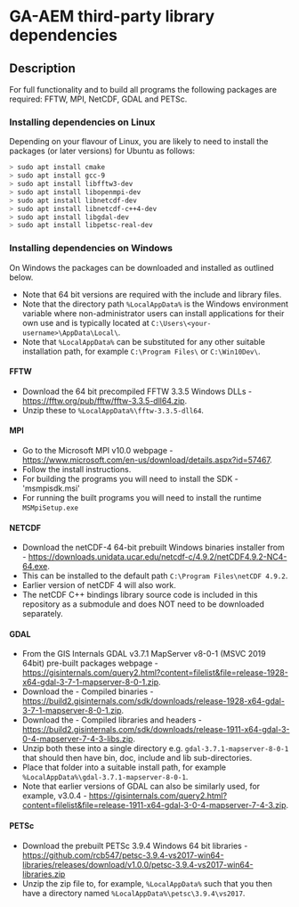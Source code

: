 # GA-AEM third-party library dependencies

## Description
For full functionality and to build all programs the following packages are required: FFTW, MPI, NetCDF, GDAL and PETSc.

### Installing dependencies on Linux
Depending on your flavour of Linux, you are likely to need to install the packages (or later versions) for Ubuntu as follows:

```bash
> sudo apt install cmake
> sudo apt install gcc-9
> sudo apt install libfftw3-dev
> sudo apt install libopenmpi-dev
> sudo apt install libnetcdf-dev
> sudo apt install libnetcdf-c++4-dev
> sudo apt install libgdal-dev
> sudo apt install libpetsc-real-dev
```

### Installing dependencies on Windows
On Windows the packages can be downloaded and installed as outlined below.
- Note that 64 bit versions are required with the include and library files.
- Note that the directory path `%LocalAppData%` is the Windows environment variable where non-administrator users can install applications for their own use and is typically located at `C:\Users\<your-username>\AppData\Local\`.
- Note that `%LocalAppData%` can be substituted for any other suitable installation path, for example `C:\Program Files\` or `C:\Win10Dev\`.

#### FFTW
- Download the 64 bit precompiled FFTW 3.3.5 Windows DLLs - https://fftw.org/pub/fftw/fftw-3.3.5-dll64.zip.
- Unzip these to `%LocalAppData%\fftw-3.3.5-dll64`.

#### MPI
- Go to the Microsoft MPI v10.0 webpage - https://www.microsoft.com/en-us/download/details.aspx?id=57467.
- Follow the install instructions.
- For building the programs you will need to install the SDK - 'msmpisdk.msi'
- For running the built programs you will need to install the runtime `MSMpiSetup.exe`

#### NETCDF
- Download the netCDF-4 64-bit prebuilt Windows binaries installer from - https://downloads.unidata.ucar.edu/netcdf-c/4.9.2/netCDF4.9.2-NC4-64.exe.
- This can be installed to the default path `C:\Program Files\netCDF 4.9.2`.
- Earlier version of netCDF 4 will also work.
- The netCDF C++ bindings library source code is included in this repository as a submodule and does NOT need to be downloaded separately.

#### GDAL
- From the GIS Internals GDAL v3.7.1 MapServer v8-0-1 (MSVC 2019 64bit) pre-built packages webpage - https://gisinternals.com/query2.html?content=filelist&file=release-1928-x64-gdal-3-7-1-mapserver-8-0-1.zip.
- Download the - Compiled binaries - https://build2.gisinternals.com/sdk/downloads/release-1928-x64-gdal-3-7-1-mapserver-8-0-1.zip.
- Download the - Compiled libraries and headers - https://build2.gisinternals.com/sdk/downloads/release-1911-x64-gdal-3-0-4-mapserver-7-4-3-libs.zip.
- Unzip both these into a single directory e.g. `gdal-3.7.1-mapserver-8-0-1` that should then have bin, doc, include and lib sub-directories.
- Place that folder into a suitable install path, for example `%LocalAppData%\gdal-3.7.1-mapserver-8-0-1`.
- Note that earlier versions of GDAL can also be similarly used, for example, v3.0.4 - https://gisinternals.com/query2.html?content=filelist&file=release-1911-x64-gdal-3-0-4-mapserver-7-4-3.zip.

#### PETSc
- Download the prebuilt PETSc 3.9.4 Windows 64 bit libraries - https://github.com/rcb547/petsc-3.9.4-vs2017-win64-libraries/releases/download/v1.0.0/petsc-3.9.4-vs2017-win64-libraries.zip
- Unzip the zip file to, for example, `%LocalAppData%` such that you then have a directory named `%LocalAppData%\petsc\3.9.4\vs2017`.
